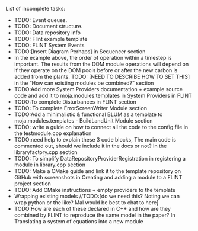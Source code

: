 List of incomplete tasks:

- TODO: Event queues.
- TODO: Document structure.
- TODO: Data repository info
- TODO: Flint example template 
- TODO: FLINT System Events
- TODO:[Insert Diagram Perhaps] in Sequencer section
- In the example above, the order of operation within a timestep is important. The results from the DOM module operations will depend on if they operate on the DOM pools before or after the new carbon is added from the plants. 
TODO: [NEED TO DESCRIBE HOW TO SET THIS] in the “How can existing modules be combined?” section
- TODO:Add more System Providers documentation + example source code and add it to moja.modules.templates in System Providers in FLINT
- TODO:To complete Disturbances in FLINT section
- TODO: To complete ErrorScreenWriter Module section
- TODO:Add a minimalistic & functional BLUM as a template to moja.modules.templates - BuildLandUnit Module section 
- TODO: write a guide on how to connect all the code to the config file in the testmodule.cpp explanation 
- TODO:need help to explain these 3 code blocks, The main code is commented out, should we include it in the docs or not? In the libraryfactory.cpp section 
- TODO: To simplify DataRepositoryProviderRegistration in registering a module in library.cpp section 
- TODO: Make a CMake guide and link it to the template repository on GitHub with screenshots in Creating and adding a module to a FLINT project section
- TODO: Add CMake instructions + empty providers to the template
- Wrapping existing models //TODO:[do we need this? Noting we can wrap python or the like? Mal would be best to chat to here]
- TODO:How are each of these declared in C++ and how are they combined by FLINT to reproduce the same model in the paper? In Translating a system of equations into a new module